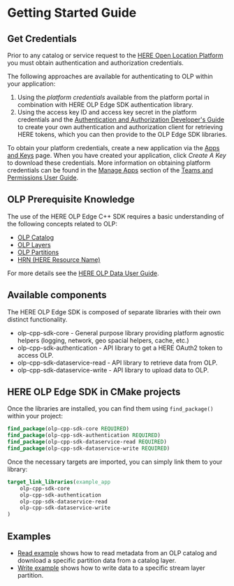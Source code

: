 # Getting Started Guide

## Get Credentials

Prior to any catalog or service request to the [HERE Open Location Platform](https://platform.here.com) you must obtain authentication and authorization credentials.

The following approaches are available for authenticating to OLP within your application:

1. Using the _platform credentials_ available from the platform portal in combination with HERE OLP Edge SDK authentication library.
2. Using the access key ID and access key secret in the platform credentials and the [Authentication and Authorization Developer's Guide](https://developer.here.com/olp/documentation/access_control/topics/introduction.html) to create your own authentication and authorization client for retrieving HERE tokens, which you can then provide to the OLP Edge SDK libraries.

To obtain your platform credentials, create a new application via the [Apps and Keys](https://platform.here.com/profile/apps-and-keys) page. When you have created your application, click _Create A Key_ to download these credentials. More information on obtaining platform credentials can be found in the [Manage Apps](https://developer.here.com/olp/documentation/access-control/user-guide/topics/manage-apps.html) section of the [Teams and Permissions User Guide](https://developer.here.com/olp/documentation/access-control/user-guide/index.html).

## OLP Prerequisite Knowledge

The use of the HERE OLP Edge C++ SDK requires a basic understanding of the following concepts related to OLP:

* [OLP Catalog](https://developer.here.com/olp/documentation/data-user-guide/shared_content/topics/olp/concepts/catalogs.html)
* [OLP Layers](https://developer.here.com/olp/documentation/data-user-guide/shared_content/topics/olp/concepts/layers.html)
* [OLP Partitions](https://developer.here.com/olp/documentation/data-user-guide/shared_content/topics/olp/concepts/partitions.html)
* [HRN (HERE Resource Name)](https://developer.here.com/olp/documentation/data-user-guide/shared_content/topics/olp/concepts/hrn.html)

For more details see the [HERE OLP Data User Guide](https://developer.here.com/olp/documentation/data-user-guide/index.html).

## Available components

The HERE OLP Edge SDK is composed of separate libraries with their own distinct functionality.

* olp-cpp-sdk-core  - General purpose library providing platform agnostic helpers (logging, network, geo spacial helpers, cache, etc.)
* olp-cpp-sdk-authentication - API library to get a HERE OAuth2 token to access OLP.
* olp-cpp-sdk-dataservice-read - API library to retrieve data from OLP.
* olp-cpp-sdk-dataservice-write - API library to upload data to OLP.

## HERE OLP Edge SDK in CMake projects

Once the libraries are installed, you can find them using `find_package()` within your project:

```CMake
find_package(olp-cpp-sdk-core REQUIRED)
find_package(olp-cpp-sdk-authentication REQUIRED)
find_package(olp-cpp-sdk-dataservice-read REQUIRED)
find_package(olp-cpp-sdk-dataservice-write REQUIRED)
```

Once the necessary targets are imported, you can simply link them to your library:

```CMake
target_link_libraries(example_app
    olp-cpp-sdk-core
    olp-cpp-sdk-authentication
    olp-cpp-sdk-dataservice-read
    olp-cpp-sdk-dataservice-write
)
```

## Examples

* [Read example](dataservice-read-catalog-example.md) shows how to read metadata from an OLP catalog and download a specific partition data from a catalog layer.
* [Write example](dataservice-write-example.md) shows how to write data to a specific stream layer partition.
